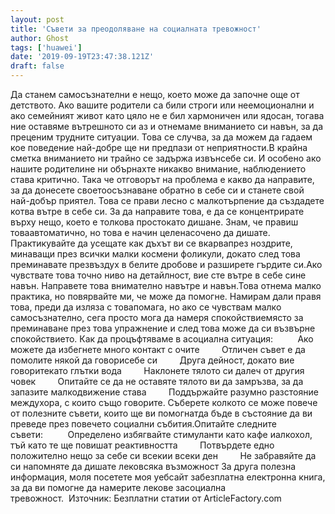 ```yaml
---
layout: post
title: 'Съвети за преодоляване на социалната тревожност'
author: Ghost
tags: ['huawei']
date: '2019-09-19T23:47:38.121Z'
draft: false
---
```


Да станем самосъзнателни е нещо, което може да започне още от детството. Ако вашите родители са били строги или неемоционални и ако семейният живот като цяло не е бил хармоничен или ядосан, тогава ние оставяме вътрешното си аз и отнемаме вниманието си навън, за да преценим трудните ситуации. Това се случва, за да можем да гадаем кое поведение най-добре ще ни предпази от неприятности.В крайна сметка вниманието ни трайно се задържа извънсебе си. И особено ако нашите родителине ни обърнахте никакво внимание, наблюдението става критично. Така че отговорът на проблема е какво да направите, за да донесете своетоосъзнаване обратно в себе си и станете свой най-добър приятел. Това се прави лесно с малкотърпение да създадете котва вътре в себе си. За да направите това, е да се концентрирате върху нещо, което е толкова простокато дишане. Знам, че правиш товаавтоматично, но това е начин целенасочено да дишате. Практикувайте да усещате как дъхът ви се вкарвапрез ноздрите, минаващи през всички малки космени фоликули, докато след това преминавате презвъздух в белите дробове и разширете гърдите си.Ако чувствате това точно ниво на детайлност, вие сте вътре в себе сине навън. Направете това внимателно навътре и навън.Това отнема малко практика, но повярвайте ми, че може да помогне. Намирам дали правя това, преди да изляза с товапомага, но ако се чувствам малко самосъзнателно, сега просто мога да намеря спокойствиемясто за преминаване през това упражнение и след това може да си възвърне спокойствието. Как да процъфтяваме в aсоциална ситуация:          Ако можете да избегнете много контакт с очите         Отличен съвет е да помолите някой да говорисебе си         Друга дейност, докато вие говоритекато глътки вода         Наклонете тялото си далеч от другия човек         Опитайте се да не оставяте тялото ви да замръзва, за да запазите малкодвижение става         Поддържайте разумно разстояние междухора, с които също говорите. Съберете колкото се може повече от полезните съвети, които ще ви помогнатда бъде в състояние да ви преведе през повечето социални събития.Опитайте следните съвети:          Определено избягвайте стимуланти като кафе иалкохол, тъй като те ще повишат реактивността         Потвърдете едно положително нещо за себе си всекии всеки ден         Не забравяйте да си напомняте да дишате лековсяка възможност За друга полезна информация, моля посетете моя уебсайт забезплатна електронна книга, за да ви помогне да намерите лекове засоциална тревожност.  Източник: Безплатни статии от ArticleFactory.com
